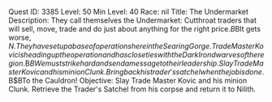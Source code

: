 Quest ID: 3385
Level: 50
Min Level: 40
Race: nil
Title: The Undermarket
Description: They call themselves the Undermarket: Cutthroat traders that will sell, move, trade and do just about anything for the right price.$B$BIt gets worse, $N. They have set up a base of operations here in the Searing Gorge. Trade Master Kovic is heading up the operation and has close ties with the Dark Iron dwarves of the region.$B$BWe must strike hard and send a message to their leadership. Slay Trade Master Kovic and his minion Clunk. Bring back his trader's satchel when the job is done.$B$BTo the Cauldron!
Objective: Slay Trade Master Kovic and his minion Clunk. Retrieve the Trader's Satchel from his corpse and return it to Nilith.
